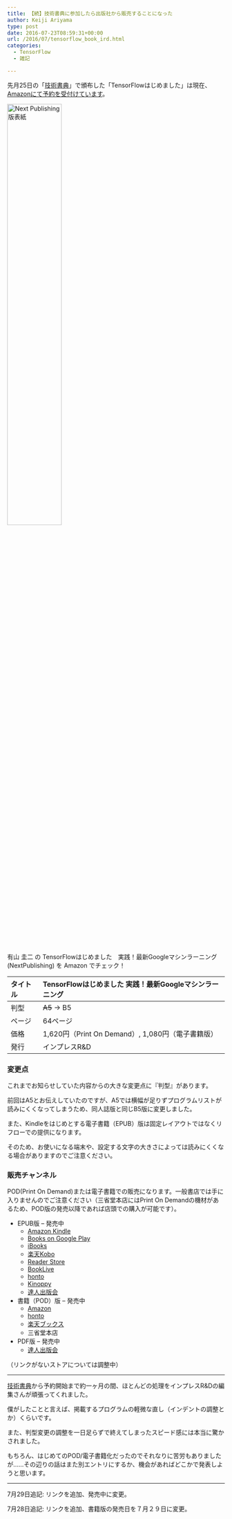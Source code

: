 ```yaml
---
title: 【続】技術書典に参加したら出版社から販売することになった
author: Keiji Ariyama
type: post
date: 2016-07-23T08:59:31+00:00
url: /2016/07/tensorflow_book_ird.html
categories:
  - TensorFlow
  - 雑記

---
```

先月25日の「[技術書典][1]」で頒布した「TensorFlowはじめました」は現在、[Amazonにて予約を受付けています][2]。

<div id="attachment_1351" style="max-width: 1361px" class="wp-caption aligncenter">
  <a href="http://www.amazon.co.jp/gp/product/4802090889/ref=as_li_ss_il?ie=UTF8&#038;camp=247&#038;creative=7399&#038;creativeASIN=4802090889&#038;linkCode=as2&#038;tag=keijiariyama-22"><img src="https://blog.keiji.io/wp-content/uploads/2016/07/13692115_1158315580886274_420079092_o.jpg" alt="Next Publishing版表紙" width="50%" height="50%" class="aligncenter size-full wp-image-1351" /></a>
  
  <p class="wp-caption-text">
    有山 圭二 の TensorFlowはじめました　実践！最新Googleマシンラーニング (NextPublishing) を Amazon でチェック！
  </p>
</div>

| タイトル | TensorFlowはじめました 実践！最新Googleマシンラーニング   |
|:---- |:-------------------------------------- |
| 判型   | <del>A5</del> → B5                     |
| ページ  | 64ページ                                  |
| 価格   | 1,620円（Print On Demand）, 1,080円（電子書籍版） |
| 発行   | インプレスR&D                               |

### 変更点

これまでお知らせしていた内容からの大きな変更点に『判型』があります。
  
前回はA5とお伝えしていたのですが、A5では横幅が足りずプログラムリストが読みにくくなってしまうため、同人誌版と同じB5版に変更しました。

また、Kindleをはじめとする電子書籍（EPUB）版は固定レイアウトではなくリフローでの提供になります。
  
そのため、お使いになる端末や、設定する文字の大きさによっては読みにくくなる場合がありますのでご注意ください。

<!--more-->

### 販売チャンネル

POD(Print On Demand)または電子書籍での販売になります。一般書店では手に入りませんのでご注意ください（三省堂本店にはPrint On Demandの機材があるため、POD版の発売以降であれば店頭での購入が可能です）。

  * EPUB版 &#8211; 発売中 
      * [Amazon Kindle][2]
      * [Books on Google Play][3]
      * [iBooks][4]
      * [楽天Kobo][5]
      * [Reader Store][6]
      * [BookLive][7]
      * [honto][8]
      * [Kinoppy][9]
      * [達人出版会][10]
  * 書籍（POD）版 &#8211; 発売中 
      * [Amazon][11]
      * [honto][12]
      * [楽天ブックス][13]
      * 三省堂本店
  * PDF版 &#8211; 発売中 
      * [達人出版会][10]

（リンクがないストアについては調整中）

* * *

[技術書典][1]から予約開始まで約一ヶ月の間、ほとんどの処理をインプレスR&Dの編集さんが頑張ってくれました。
  
僕がしたことと言えば、掲載するプログラムの軽微な直し（インデントの調整とか）くらいです。

また、判型変更の調整を一日足らずで終えてしまったスピード感には本当に驚かされました。

もちろん、はじめてのPOD/電子書籍化だったのでそれなりに苦労もありましたが……その辺りの話はまた別エントリにするか、機会があればどこかで発表しようと思います。

* * *

7月29日追記: リンクを追加、発売中に変更。
  
7月28日追記: リンクを追加、書籍版の発売日を７月２９日に変更。

 [1]: https://techbookfest.github.io/
 [2]: http://amzn.to/2a0UrR5
 [3]: https://play.google.com/store/books/details/%E6%9C%89%E5%B1%B1_%E5%9C%AD%E4%BA%8C_TensorFlow%E3%81%AF%E3%81%98%E3%82%81%E3%81%BE%E3%81%97%E3%81%9F?id=t2K0DAAAQBAJ&hl=en
 [4]: https://itunes.apple.com/jp/book/tensorflowhajimemashita/id1137008010?l=en&mt=11
 [5]: http://books.rakuten.co.jp/rk/73934747948c3b01b0cebc962c286e96/
 [6]: http://ebookstore.sony.jp/series/10242018/
 [7]: https://booklive.jp/product/index/title_id/388257/vol_no/001
 [8]: http://honto.jp/ebook/pd_27989931.html
 [9]: https://www.kinokuniya.co.jp/f/dsg-08-EK-0344861
 [10]: http://tatsu-zine.com/books/tensorflow-hajimemashita
 [11]: http://amzn.to/2a0Uoon
 [12]: http://honto.jp/netstore/pd-book_27994646.html
 [13]: http://books.rakuten.co.jp/rb/14360502/